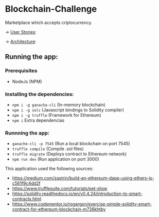 # Blockchain-Challenge
Marketplace which accepts criptocurrency.

-> [User Stories](stories.md):

-> [Architecture](architecture.md):

## Running the app: 

### Prerequisites

* NodeJs (NPM)

### Installing the dependencies: 

* `npm i -g ganacha-cli` (In-memory blockchain)
* `npm i -g solc` (Javascript bindings to Solidity compiler)
* `npm i -g truffle` (Framework for Ethereum)
* `npm i` Extra dependencias

### Runnning the app: 

* `ganache-cli -p 7545` (Run a local blockchain on port 7545) 
* `truffle compile` (Compile .sol files) 
* `truffle migrate` (Deploys contract to Ethereum network)
* `npm run dev` (Run application on port 3000) 

This application used the following sources: 

* https://medium.com/zastrin/build-an-ethereum-dapp-using-ethers-js-c561f9c4dd2f
* https://www.trufflesuite.com/tutorials/pet-shop
* https://solidity.readthedocs.io/en/v0.4.24/introduction-to-smart-contracts.html
* https://www.codementor.io/rogargon/exercise-simple-solidity-smart-contract-for-ethereum-blockchain-m736khtby
